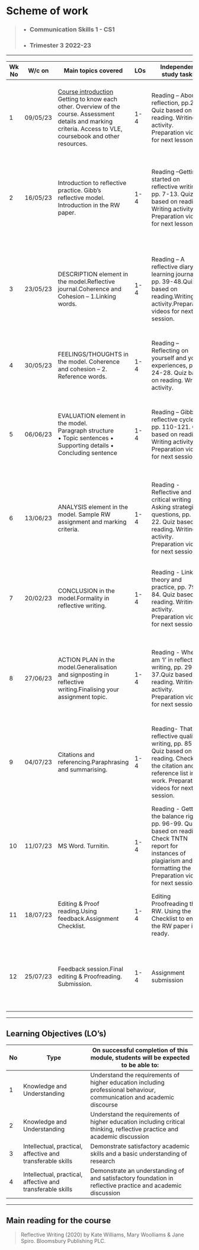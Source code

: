 # Scheme of work	
>- ### Communication Skills 1 - CS1 
>- ### Trimester 3 2022-23
---
| Wk  No |W/c on|Main topics covered|LOs|Independent study tasks|Employability skills|
|--------|-------|------------------|--|--|-------------------------|
| 1| 09/05/23|<u>Course introduction</u> Getting to know each other. Overview of the course. Assessment details and marking criteria. Access to VLE, coursebook and other resources.|1-4|Reading – About reflection, pp.2-6. Quiz based on reading. Writing activity. Preparation videos for next lesson. |Verbal communication skills Interpersonal skills Digital skills Self-management skills Collaboration skills|
|2|16/05/23|Introduction to reflective practice. Gibb’s reflective model. Introduction in the RW paper.|1-4|Reading –Getting started on reflective writing, pp. 7-13. Quiz based on reading. Writing activity. Preparation videos for next lesson.|Digital skills Teamwork skills Interpersonal skills Problem-solving skills Verbal and written communication skills Critical thinking skills|
| 3| 23/05/23|DESCRIPTION element in the model.Reflective journal.Coherence and Cohesion – 1.Linking words.|1-4|Reading – A reflective diary or learning journal, pp. 39-48.Quiz based on reading.Writing activity.Preparation videos for next session.|Digital skills Collaboration skills Communication skills – verbal and written Independent working skillsProblem-solving skills Collaboration skills Digital skills|
|4|30/05/23|FEELINGS/THOUGHTS in the model. Coherence and cohesion – 2. Reference words.|1-4|Reading – Reflecting on yourself and your experiences, pp. 24-28. Quiz based on reading. Writing activity.|Preparation videos for next session, |
|5|06/06/23|EVALUATION element in the model.<br> Paragraph structure <br>   • Topic sentences    • Supporting details    • Concluding sentence |1-4|Reading – Gibbs’ reflective cycle, pp. 110-121. Quiz based on reading. Writing activity. Preparation videos for next session.|Digital skills Teamwork skills Interpersonal skills Time management skills Problem-solving skills Communication skills – verbal and written
|6|13/06/23|ANALYSIS element in the model. Sample RW assignment and marking criteria.|1-4|Reading - Reflective and critical writing AND Asking strategic questions, pp. 14-22. Quiz based on reading. Writing activity. Preparation videos for next session.| Organisation skills Communication skills – verbal and written Problem-solving skills Collaboration skills Independent working skills|
|7|20/02/23|CONCLUSION in the model.Formality in reflective writing.|1-4|Reading - Linking theory and practice, pp. 79-84. Quiz based on reading.  Writing activity. Preparation videos for next session. |Collaboration skills Communication skills – verbal and written <br>Organisation skills Critical thinking skills Problem-solving skills|
|8|27/06/23|ACTION PLAN in the model.Generalisation and signposting in reflective writing.Finalising your assignment topic.|1-4|Reading - Where am ‘I’ in reflective writing, pp. 29-37.Quiz based on reading. Writing activity. Preparation videos for next session. |Communication skills – verbal and written Organisation skills Problem-solving skills Team working skills Independent working skills Digital skills|
|9|04/07/23|Citations and referencing.Paraphrasing and summarising.|1-4|Reading- That reflective quality in writing, pp. 85-95. Quiz based on reading. Checking the citation and reference list in the work. Preparation videos for next session.| Communication skills – verbal and written Team working skills Digital skills Problem-solving skills Interpersonal skills Organisation skills|
|10|11/07/23|MS Word. Turnitin.|1-4|Reading - Getting the balance right, pp. 96-99. Quiz based on reading. Check TNTN report for instances of plagiarism and formatting the RW. Preparation videos for next session.|Digital skills Team working skills Problem-solving skills Organisation skills Self-management skills Interpersonal skills|
|11|18/07/23|Editing & Proof reading.Using feedback.Assignment Checklist.|1-4|Editing Proofreading their RW. Using the Checklist to ensure the RW paper is ready.| Problem-solving skills Communication skills – written Digital skills Independent working skills
|12| 25/07/23|Feedback session.Final editing & Proofreading. Submission. |1-4| Assignment submission |Time management skills Independent working skills Written communication skills Digital skills|
---

## Learning Objectives (LO’s)


|No|Type| On successful completion of this module, students will be expected to be able to:|
|--|----|----------------------------------------------------------------------------------|
|1|Knowledge and Understanding|Understand the requirements of higher education including professional behaviour, communication and academic discourse|
|2|Knowledge and Understanding |Understand the requirements of higher education including critical thinking, reflective practice and academic discussion|
|3|Intellectual, practical, affective and transferable skills |Demonstrate satisfactory academic skills and a basic understanding of research
|4|Intellectual, practical, affective and transferable skills |Demonstrate an understanding of and satisfactory foundation in reflective practice and academic discussion|
---
## Main reading for the course
>Reflective Writing (2020) by Kate Williams, Mary Woolliams & Jane Spiro. Bloomsbury Publishing PLC.